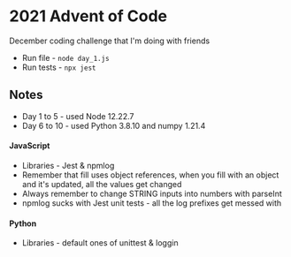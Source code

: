 # 2021 Advent of Code
December coding challenge that I'm doing with friends
- Run file - ```node day_1.js```
- Run tests - ```npx jest```

## Notes
- Day 1 to 5 - used Node 12.22.7
- Day 6 to 10 - used Python 3.8.10 and numpy 1.21.4

#### JavaScript
- Libraries - Jest & npmlog
- Remember that fill uses object references, when you fill with an object and it's updated, all the values get changed
- Always remember to change STRING inputs into numbers with parseInt
- npmlog sucks with Jest unit tests - all the log prefixes get messed with

#### Python
- Libraries - default ones of unittest & loggin
